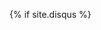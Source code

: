 {% if site.disqus %}
    <div id="disqus_thread"></div>
        <script type="text/javascript">
                /* * * CONFIGURATION VARIABLES: EDIT BEFORE PASTING INTO YOUR WEBPAGE * * */
                        var disqus_shortname = 'espuppet'; // required: replace example with your forum shortname
                        var disqus_identifier = '{{ page.url }}';
                        var disqus_title = '{{ page.title }}';
                        var disqus_url = '{{ site.url }}{{ page.url }}';

                                /* * * DON'T EDIT BELOW THIS LINE * * */
                                        (function() {
                                                        var dsq = document.createElement('script'); dsq.type = 'text/javascript'; dsq.async = true;
                                                                    dsq.src = '//' + disqus_shortname + '.disqus.com/embed.js';
                                                                                (document.getElementsByTagName('head')[0] || document.getElementsByTagName('body')[0]).appendChild(dsq);
                                                                                        })();
                                                                                            </script>
                                                                                                <noscript>Please enable JavaScript to view the <a href="http://disqus.com/?ref_noscript">comments powered by Disqus.</a></noscript>
                                                                                                    <a href="http://disqus.com" class="dsq-brlink">comments powered by <span class="logo-disqus">Disqus</span></a>
{% endif %}
